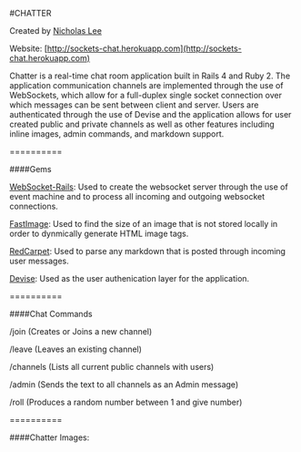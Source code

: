 #CHATTER

Created by [Nicholas Lee](https://www.linkedin.com/in/nicky)

Website: [http://sockets-chat.herokuapp.com](http://sockets-chat.herokuapp.com)

Chatter is a real-time chat room application built in Rails 4 and Ruby 2.  The application communication channels are implemented through the use of WebSockets, which allow for a full-duplex single socket connection over which messages can be sent between client and server.  Users are authenticated through the use of Devise and the application allows for user created public and private channels as well as other features including inline images, admin commands, and markdown support.

==========

####Gems

[WebSocket-Rails](https://github.com/websocket-rails): Used to create the websocket server through the use of event machine and to process all incoming and outgoing websocket connections.

[FastImage](https://github.com/sdsykes/fastimage): Used to find the size of an image that is not stored locally in order to dynmically generate HTML image tags.

[RedCarpet](https://github.com/vmg/redcarpet): Used to parse any markdown that is posted through incoming user messages.

[Devise](https://github.com/plataformatec/devise): Used as the user authenication layer for the application.

==========

####Chat Commands

/join <channel> (Creates or Joins a new channel)

/leave <channel> (Leaves an existing channel)

/channels (Lists all current public channels with users)

/admin <text> (Sends the text to all channels as an Admin message)

/roll <number> (Produces a random number between 1 and give number)

==========

####Chatter Images:
